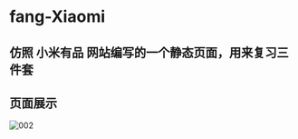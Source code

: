 # fang-Xiaomi
## 仿照 小米有品 网站编写的一个静态页面，用来复习三件套
## 页面展示
![002](https://user-images.githubusercontent.com/79975411/195765669-0391b9cb-29ca-4bf6-a25f-774eb42c5457.jpeg)
